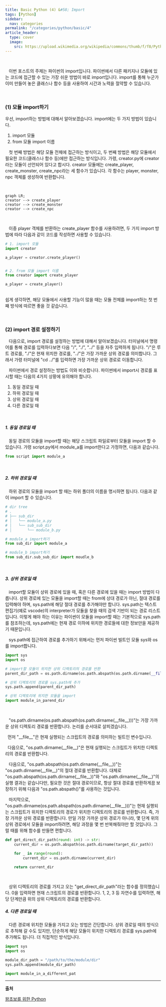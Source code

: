 ```yaml
---
title: Basic Python (4) &#58; Import
tags: [Python]
sidebar:
  nav: categories
permalink: "/categories/python/basic/4"
article_header:
  type: cover
  image:
    src: https://upload.wikimedia.org/wikipedia/commons/thumb/f/f8/Python_logo_and_wordmark.svg/1280px-Python_logo_and_wordmark.svg.png
---
```


<!--more -->

<br/>

&nbsp;&nbsp; 이번 포스트의 주제는 파이썬의 import입니다. 파이썬에서 다른 패키지나 모듈에 있는 코드에 접근할 수 있는 가장 쉬운 방법이 바로 import입니다. import를 통해 누군가 이미 만들어 놓은 클래스나 함수 등을 사용하여 시간과 노력을 절약할 수 있습니다.

<br/>

### (1) 모듈 import하기

우선, import하는 방법에 대해서 알아보겠습니다. import에는 두 가지 방법이 있습니다.

1. import 모듈
2. from 모듈 import 이름

&nbsp;&nbsp; 첫 번째 방법은 해당 모듈 전체에 접근하는 방식이고, 두 번째 방법은 해당 모듈에서 필요한 코드(클래스나 함수 등)에만 접근하는 방식입니다. 가령,
creator.py에 creator라는 모듈이 선언되어 있다고 합시다. creator 모듈에는 create_player, create_monster, create_npc라는 세 함수가 있습니다. 각 함수는 player, monster, npc 객체를 생성하여 반환합니다.

<br/>

```mermaid
graph LR;
creator --> create_player
creator --> create_monster
creator --> create_npc

```

<br/>

&nbsp;&nbsp; 이중 player 객체를 반환하는 create_player 함수를 사용하려면, 두 가지 import 방법에 따라 다음과 같이 코드를 작성하면 사용할 수 있습니다.

```python
# 1. import 모듈
import creator

a_player = creator.create_player()


# 2. from 모듈 import 이름
from creator import create_player

a_player = create_player()

```

<br/> 쉽게 생각하면, 해당 모듈에서 사용할 기능이 많을 때는 모듈 전체를 import하는 첫 번째 방식에 따르면 좋을 것 같습니다.

<br/>

### (2) import 경로 설정하기

&nbsp;&nbsp; 다음으로, import 경로를 설정하는 방법에 대해서 알아보겠습니다. 터미널에서 명령어를 통해 경로를 입력하다보면 다음 "/", "./", "../" 등을 자주 입력하게 됩니다. "/"은 루트 경로를, "./"은 현재 위치한 경로를, "../"은 가장 가까운 상위 경로를 의미합니다. 그래서 가령 터미널에 "cd ../"를 입력하면 가장 가까운 상위 경로로 이동합니다.

&nbsp;&nbsp; 파이썬에서 경로 설정하는 방법도 이와 비슷합니다. 파이썬에서 import시 경로를 표시할 때는 다음의 4가지 상황에 유의해야 합니다.

1. 동일 경로일 때
2. 하위 경로일 때
3. 상위 경로일 때
4. 다른 경로일 때

<br/>

##### 1. 동일 경로일 때

&nbsp;&nbsp; 동일 경로의 모듈을 import할 때는 해당 스크립트 파일로부터 모듈을 import 할 수 있습니다. 가령 script.py에서 module_a를 import한다고 가정하면, 다음과 같습니다.

```python
from script import module_a
```

<br/>

##### 2. 하위 경로일 때

&nbsp;&nbsp; 하위 경로의 모듈을 import 할 때는 하위 폴더의 이름을 명시하면 됩니다. 다음과 같이 import 할 수 있습니다.

```python
# dir tree
# .
# ├── sub_dir
# │   └── module_a.py
# │   └── sub_sub_dir
# │       └── module_b.py

# module_a import하기
from sub_dir import module_a

# module_b import하기
from sub_dir.sub_sub_dir import moudle_b
```

<br/>

##### 3. 상위 경로일 때

&nbsp;&nbsp; import할 모듈이 상위 경로에 있을 때, 혹은 다른 경로에 있을 때는 import 방법이 다릅니다. 상위 경로에 있는 모듈을 import할 때는 from에 상대 경로가 아닌, 절대 경로를 입력해야 하며, sys.path에 해당 절대 경로를 추가해야만 합니다. sys.path는 텍스트 편집기(예로 vscode)의 interpreter가 모듈을 찾을 때의 검색 기반이 되는 경로 리스트입니다. 이렇게 해야 하는 이유는 파이썬이 모듈을 import할 때는 기본적으로 sys.path를 참조하는데, sys.path에는 현재 경로 이하에 위치한 경로들에 대한 정보만을 제공하기 때문입니다.

&nbsp;&nbsp; sys.path에 접근하여 경로를 추가하기 위해서는 먼저 파이썬 빌트인 모듈 sys와 os를 import합니다.

```python
import sys
import os

# import할 모듈이 위치한 상위 디렉토리의 경로를 반환
parent_dir_path = os.path.dirname(os.path.abspath(os.path.dirname(__file__)))

# 상위 디렉토리의 경로를 sys.path에 추가
sys.path.append(parent_dir_path)

# 상위 디렉토리에 위치한 모듈을 import
import module_in_parend_dir
```

<br/>

&nbsp;&nbsp; "os.path.dirname(os.path.abspath(os.path.dirname(\_\_file\_\_)))"는 가장 가까운 상위 디렉토리 경로를 반환합니다. 논리를 순서대로 살피겠습니다.

&nbsp;&nbsp;먼저 "\_\_file\_\_"은 현재 실행되는 스크립트의 경로를 의미하는 빌트인 변수입니다.

&nbsp;&nbsp;다음으로, "os.path.dirname(\_\_file\_\_)"은 현재 실행되는 스크립트가 위치한 디렉토리의 경로를 반환합니다.

&nbsp;&nbsp; 다음으로, "os.path.abspath(os.path.dirname(\_\_file\_\_))"는 "os.path.dirname(\_\_file\_\_)"의 절대 경로를 반환합니다. 대체로 "os.path.abspath(os.path.dirname(\_\_file\_\_))"와 "os.path.dirname(\_\_file\_\_)"의 실행 결과는 같습니다만, 필요한 것은 절대 경로이므로, 항상 절대 경로를 반환하게끔 보장하기 위해 다음과 "os.path.abspath()"를 사용하는 것입니다.

&nbsp;&nbsp; 마지막으로, "os.path.dirname(os.path.abspath(os.path.dirname(\_\_file\_\_)))"는 현재 실행되는 스크립트가 위치한 디렉토리의 경로가 위치한 디렉토리의 경로를 반환합니다. 즉, 가장 가까운 상위 경로를 반환합니다. 만일 가장 가까운 상위 경로가 아니라, 몇 단계 위의 상위 경로에서 모듈을 import하려면, 해당 과정을 몇 번 반복해줘야만 할 것입니다. 그럴 때를 위해 함수를 만들면 편합니다.

```python
def get_direct_dir_path(round: int) -> str:
    current_dir = os.path.abspath(os.path.dirname(target_dir_path))

    for _ in range(round):
        current_dir = os.path.dirname(current_dir)

    return current_dir
```

<br/>

&nbsp;&nbsp; 상위 디렉토리의 경로를 가지고 오는 "get_direct_dir_path"라는 함수를 정의했습니다. 0을 입력하면 현재 스크립트의 경로를 반환합니다. 1, 2, 3 등 자연수를 입력하면, 해당 단계만큼 위의 상위 디렉토리의 경로를 반환합니다.

##### 4. 다른 경로일 때

&nbsp;&nbsp; 다른 경로에 위치한 모듈을 가지고 오는 방법은 간단합니다. 상위 경로일 때의 방식으로 추척해 갈 수도 있지만, 단순하게 해당 모듈이 위치한 디렉토리 경로를 sys.path에 추가해도 됩니다. 더 직접적인 방식입니다.

```python
import sys
import os

module_dir_path = "/path/to/the/module/dir"
sys.path.append(module_dir_path)

import module_in_a_different_pat
```

---

**출처**

[왕초보를 위한 Python](https://wikidocs.net/77)
